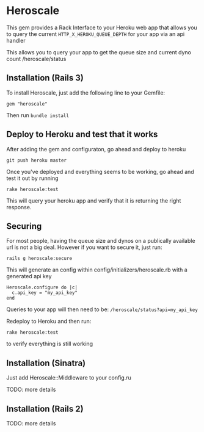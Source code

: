 Heroscale
=============

This gem provides a Rack Interface to your Heroku web app that allows you to query the current `HTTP_X_HEROKU_QUEUE_DEPTH` for your app via an api handler

This allows you to query your app to get the queue size and current dyno count
/heroscale/status

## Installation (Rails 3)

To install Heroscale, just add the following line to your Gemfile:

    gem "heroscale"

Then run `bundle install`

## Deploy to Heroku and test that it works

After adding the gem and configuraton, go ahead and deploy to heroku

    git push heroku master

Once you've deployed and everything seems to be working, go ahead and test it out by running

    rake heroscale:test

This will query your heroku app and verify that it is returning the right response.

## Securing

For most people, having the queue size and dynos on a publically available url is not a big deal. However if you want to secure it, just run:

    rails g heroscale:secure

This will generate an config within config/initializers/heroscale.rb with a generated api key

    Heroscale.configure do |c|
      c.api_key = "my_api_key"
    end

Queries to your app will then need to be: `/heroscale/status?api=my_api_key`

Redeploy to Heroku and then run:

    rake heroscale:test

to verify everything is still working

## Installation (Sinatra)

Just add Heroscale::Middleware to your config.ru

TODO: more details

## Installation (Rails 2)

TODO: more details

